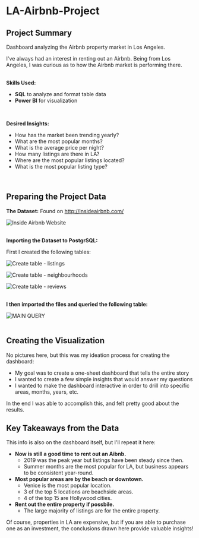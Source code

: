 # LA-Airbnb-Project

## Project Summary<br/>
Dashboard analyzing the Airbnb property market in Los Angeles.<br/>

I've always had an interest in renting out an Airbnb. Being from Los Angeles, I was curious as to how the Airbnb market is performing there.<br/>
<br/>

**Skills Used:**<br/>
- **SQL** to analyze and format table data
- **Power BI** for visualization
<br/>

**Desired Insights:**<br/>
- How has the market been trending yearly?
- What are the most popular months?
- What is the average price per night?
- How many listings are there in LA?
- Where are the most popular listings located?
- What is the most popular listing type?
<br/>

## Preparing the Project Data<br/>

**The Dataset:**
Found on http://insideairbnb.com/ <br/>

![Inside Airbnb Website](https://user-images.githubusercontent.com/111325425/201702397-c75930ca-a228-40b0-999e-30f2fd76522c.PNG)<br/>
<br/>

**Importing the Dataset to PostgrSQL:**<br/>

First I created the following tables:<br/>

![Create table - listings](https://user-images.githubusercontent.com/111325425/201702771-f4cb0970-1698-4017-b5ae-f6d66d5ac6d2.PNG)

![Create table - neighbourhoods](https://user-images.githubusercontent.com/111325425/201702798-d1f6bf20-2459-4c2a-a287-256659eb4fee.PNG)

![Create table - reviews](https://user-images.githubusercontent.com/111325425/201702820-f81c9b62-32be-4fad-8735-af41edfd0708.PNG)<br/>
<br/>

**I then imported the files and queried the following table:**<br/>

![MAIN QUERY](https://user-images.githubusercontent.com/111325425/201703151-ac8408ae-60c7-4809-a766-157337b2d1dc.PNG)<br/>
<br/>

## Creating the Visualization<br/>

No pictures here, but this was my ideation process for creating the dashboard:<br/>
- My goal was to create a one-sheet dashboard that tells the entire story
- I wanted to create a few simple insights that would answer my questions
- I wanted to make the dashboard interactive in order to drill into specific areas, months, years, etc.

In the end I was able to accomplish this, and felt pretty good about the results.<br/>

## Key Takeaways from the Data<br/>

This info is also on the dashboard itself, but I'll repeat it here:<br/>
- **Now is still a good time to rent out an Aibnb.**
  - 2019 was the peak year but listings have been steady since then.
  - Summer months are the most popular for LA, but business appears to be consistent year-round.
- **Most popular areas are by the beach or downtown.**
  - Venice is the most popular location.
  - 3 of the top 5 locations are beachside areas.
  - 4 of the top 15 are Hollywood cities.
- **Rent out the entire property if possbile.**
  - The large majority of listings are for the entire property.

Of course, properties in LA are expensive, but if you are able to purchase one as an investment, the conclusions drawn here provide valuable insights!
